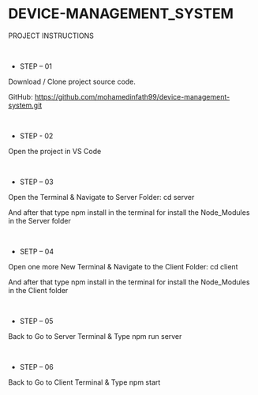 # DEVICE-MANAGEMENT_SYSTEM


PROJECT INSTRUCTIONS

<br />

- STEP – 01

Download / Clone project source code.

GitHub: https://github.com/mohamedinfath99/device-management-system.git

<br />

- STEP - 02

Open the project in VS Code

<br />

- STEP – 03

Open the Terminal & Navigate to Server Folder: cd server

And after that type npm install in the terminal for install the Node_Modules in the Server folder

<br />

- SETP – 04

Open one more New Terminal & Navigate to the Client Folder: cd client

And after that type npm install in the terminal for install the Node_Modules in the Client folder

<br />

- STEP – 05

Back to Go to Server Terminal & Type npm run server

<br />

- STEP – 06

Back to Go to Client Terminal & Type npm start

